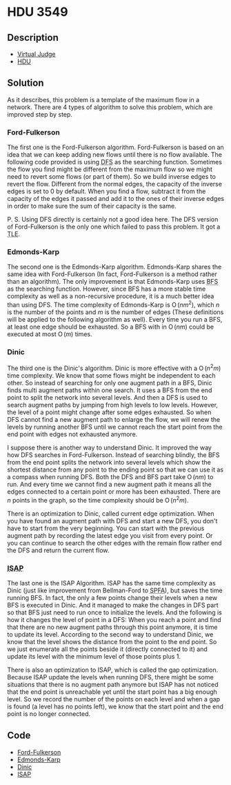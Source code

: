 # HDU 3549

## Description

- [Virtual Judge](https://vjudge.net/problem/HDU-3549)
- [HDU](http://acm.hdu.edu.cn/showproblem.php?pid=3549)

## Solution

As it describes, this problem is a template of the maximum flow in a network. There are 4 types of algorithm to solve this problem, which are improved step by step.

### Ford-Fulkerson

The first one is the Ford-Fulkerson algorithm. Ford-Fulkerson is based on an idea that we can keep adding new flows until there is no flow available. The following code provided is using <abbr title="Depth-First Search">DFS</abbr> as the searching function. Sometimes the flow you find might be different from the maximum flow so we might need to revert some flows (or part of them). So we build inverse edges to revert the flow. Different from the normal edges, the capacity of the inverse edges is set to 0 by default. When you find a flow, subtract it from the capacity of the edges it passed and add it to the ones of their inverse edges in order to make sure the sum of their capacity is the same.

P. S. Using DFS directly is certainly not a good idea here. The DFS version of Ford-Fulkerson is the only one which failed to pass this problem. It got a <abbr title="Time Limit Exceeded">TLE</abbr>.

### Edmonds-Karp

The second one is the Edmonds-Karp algorithm. Edmonds-Karp shares the same idea with Ford-Fulkerson (In fact, Ford-Fulkerson is a method rather than an algorithm). The only improvement is that Edmonds-Karp uses <abbr title="Breadth-First Search">BFS</abbr> as the searching function. However, since BFS has a more stable time complexity as well as a non-recursive procedure, it is a much better idea than using DFS. The time complexity of Edmonds-Karp is $\operatorname{O}(n m^2)$, which $n$ is the number of the points and $m$ is the number of edges (These definitions will be applied to the following algorithm as well). Every time you run a BFS, at least one edge should be exhausted. So a BFS with in $\operatorname{O}(n m)$ could be executed at most $\operatorname{O}(m)$ times.

### Dinic

The third one is the Dinic's algorithm. Dinic is more effective with a $\operatorname{O}(n^2m)$ time complexity. We know that some flows might be independent to each other. So instead of searching for only one augment path in a BFS, Dinic finds multi augment paths within one search. It uses a BFS from the end point to split the network into several levels. And then a DFS is used to search augment paths by jumping from high levels to low levels. However, the level of a point might change after some edges exhausted. So when DFS cannot find a new augment path to enlarge the flow, we will renew the levels by running another BFS until we cannot reach the start point from the end point with edges not exhausted anymore.

I suppose there is another way to understand Dinic. It improved the way how DFS searches in Ford-Fulkerson. Instead of searching blindly, the BFS from the end point splits the network into several levels which show the shortest distance from any point to the ending point so that we can use it as a compass when running DFS. Both the DFS and BFS part take $\operatorname{O}(n m)$ to run. And every time we cannot find a new augment path it means all the edges connected to a certain point or more has been exhausted. There are $n$ points in the graph, so the time complexity should be $\operatorname{O}(n^2m)$.

There is an optimization to Dinic, called current edge optimization. When you have found an augment path with DFS and start a new DFS, you don't have to start from the very beginning. You can start with the previous augment path by recording the latest edge you visit from every point. Or you can continue to search the other edges with the remain flow rather end the DFS and return the current flow.

### <abbr title="Improved Shortest Augment Path">ISAP</abbr>

The last one is the ISAP Algorithm. ISAP has the same time complexity as Dinic (just like improvement from Bellman-Ford to <abbr title="Shortest Path Faster Algorithm">SPFA</abbr>), but saves the time running BFS. In fact, the only a few points change their levels when a new BFS is executed in Dinic. And it managed to make the changes in DFS part so that BFS just need to run once to initialize the levels. And the following is how it changes the level of point in a DFS: When you reach a point and find that there are no new augment paths through this point anymore, it is time to update its level. According to the second way to understand Dinic, we know that the level shows the distance from the point to the end point. So we just enumerate all the points beside it (directly connected to it) and update its level with the minimum level of those points plus 1.

There is also an optimization to ISAP, which is called the gap optimization. Because ISAP update the levels when running DFS, there might be some situations that there is no augment path anymore but ISAP has not noticed that the end point is unreachable yet until the start point has a big enough level. So we record the number of the points on each level and when a gap is found (a level has no points left), we know that the start point and the end point is no longer connected.

## Code

- [Ford-Fulkerson](HDU.3549.0.cpp)
- [Edmonds-Karp](HDU.3549.1.cpp)
- [Dinic](HDU.3549.2.cpp)
- [ISAP](HDU.3549.3.cpp)
